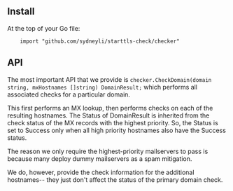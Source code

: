 ## Install

At the top of your Go file:
```
    import "github.com/sydneyli/starttls-check/checker"
```

## API

The most important API that we provide is
`checker.CheckDomain(domain string, mxHostnames []string) DomainResult;`
which performs all associated checks for a particular domain.

This first performs an MX lookup, then performs checks on each of the resulting hostnames.
The Status of DomainResult is inherited from the check status of the MX records with
the highest priority. So, the Status is set to Success only when all high priority hostnames
also have the Success status.

The reason we only require the highest-priority mailservers to pass is because many deploy dummy mailservers as a spam mitigation.

We do, however, provide the check information for the additional hostnames-- they just don't affect the status of the primary domain check.
